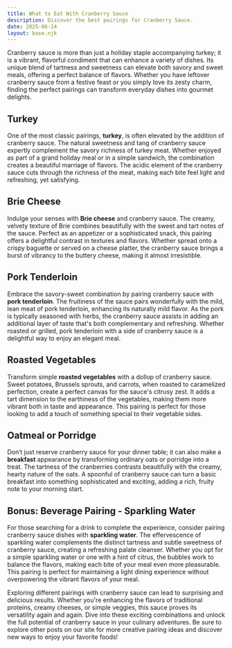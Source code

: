 ```yaml
---
title: What to Eat With Cranberry Sauce
description: Discover the best pairings for Cranberry Sauce.
date: 2025-06-24
layout: base.njk
---
```


Cranberry sauce is more than just a holiday staple accompanying turkey; it is a vibrant, flavorful condiment that can enhance a variety of dishes. Its unique blend of tartness and sweetness can elevate both savory and sweet meals, offering a perfect balance of flavors. Whether you have leftover cranberry sauce from a festive feast or you simply love its zesty charm, finding the perfect pairings can transform everyday dishes into gourmet delights.

## **Turkey**

One of the most classic pairings, **turkey**, is often elevated by the addition of cranberry sauce. The natural sweetness and tang of cranberry sauce expertly complement the savory richness of turkey meat. Whether enjoyed as part of a grand holiday meal or in a simple sandwich, the combination creates a beautiful marriage of flavors. The acidic element of the cranberry sauce cuts through the richness of the meat, making each bite feel light and refreshing, yet satisfying.

## **Brie Cheese**

Indulge your senses with **Brie cheese** and cranberry sauce. The creamy, velvety texture of Brie combines beautifully with the sweet and tart notes of the sauce. Perfect as an appetizer or a sophisticated snack, this pairing offers a delightful contrast in textures and flavors. Whether spread onto a crispy baguette or served on a cheese platter, the cranberry sauce brings a burst of vibrancy to the buttery cheese, making it almost irresistible.

## **Pork Tenderloin**

Embrace the savory-sweet combination by pairing cranberry sauce with **pork tenderloin**. The fruitiness of the sauce pairs wonderfully with the mild, lean meat of pork tenderloin, enhancing its naturally mild flavor. As the pork is typically seasoned with herbs, the cranberry sauce assists in adding an additional layer of taste that's both complementary and refreshing. Whether roasted or grilled, pork tenderloin with a side of cranberry sauce is a delightful way to enjoy an elegant meal.

## **Roasted Vegetables**

Transform simple **roasted vegetables** with a dollop of cranberry sauce. Sweet potatoes, Brussels sprouts, and carrots, when roasted to caramelized perfection, create a perfect canvas for the sauce's citrusy zest. It adds a tart dimension to the earthiness of the vegetables, making them more vibrant both in taste and appearance. This pairing is perfect for those looking to add a touch of something special to their vegetable sides.

## **Oatmeal or Porridge**

Don’t just reserve cranberry sauce for your dinner table; it can also make a **breakfast** appearance by transforming ordinary oats or porridge into a treat. The tartness of the cranberries contrasts beautifully with the creamy, hearty nature of the oats. A spoonful of cranberry sauce can turn a basic breakfast into something sophisticated and exciting, adding a rich, fruity note to your morning start.

## **Bonus: Beverage Pairing - Sparkling Water**

For those searching for a drink to complete the experience, consider pairing cranberry sauce dishes with **sparkling water**. The effervescence of sparkling water complements the distinct tartness and subtle sweetness of cranberry sauce, creating a refreshing palate cleanser. Whether you opt for a simple sparkling water or one with a hint of citrus, the bubbles work to balance the flavors, making each bite of your meal even more pleasurable. This pairing is perfect for maintaining a light dining experience without overpowering the vibrant flavors of your meal.

Exploring different pairings with cranberry sauce can lead to surprising and delicious results. Whether you're enhancing the flavors of traditional proteins, creamy cheeses, or simple veggies, this sauce proves its versatility again and again. Dive into these exciting combinations and unlock the full potential of cranberry sauce in your culinary adventures. Be sure to explore other posts on our site for more creative pairing ideas and discover new ways to enjoy your favorite foods!